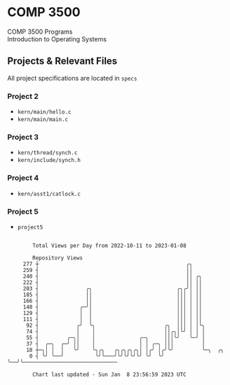 # COMP 3500
COMP 3500 Programs  
Introduction to Operating Systems  
## Projects & Relevant Files
All project specifications are located in `specs`
### Project 2
- `kern/main/hello.c`
- `kern/main/main.c`
### Project 3
- `kern/thread/synch.c`
- `kern/include/synch.h`
### Project 4
- `kern/asst1/catlock.c`
### Project 5
- `project5`

```

        Total Views per Day from 2022-10-11 to 2023-01-08

        Repository Views
     277 ┼                                               ╭╮
     259 ┤                                               ││
     240 ┤                                               ││ ╭╮
     222 ┤                                               ││ ││
     203 ┤               ╭╮                           ╭╮╭╯│ ││
     185 ┤               ││                           │││ │ ││
     166 ┤               ││                           │││ │ ││
     148 ┤             ╭─╯│                           │││ │ ││
     129 ┤             │  │                           │││ │ ││
     111 ┤             │  │                           │││ │ ││
      92 ┤            ╭╯  ╰╮                      ╭╮  │││ │ │╰╮
      74 ┤            │    │                      ││╭╮│╰╯ │ │ │
      55 ┤         ╭─╮│    │              ╭─╮     │││╰╯   ╰─╯ │
      37 ┤  ╭─╮  ╭─╯ ││    │              │ │ ╭─╮ │││         │
      18 ┼─╮│ │  │   ╰╯    ╰╮╭╮   ╭╮╭╮╭╮╭╮│ │╭╯ │╭╯╰╯         ╰─╮  ╭╮
       0 ┤ ╰╯ ╰──╯          ╰╯╰───╯╰╯╰╯╰╯╰╯ ╰╯  ╰╯              ╰──╯╰──────────────────────────────

        Chart last updated - Sun Jan  8 23:56:59 2023 UTC
        
```
